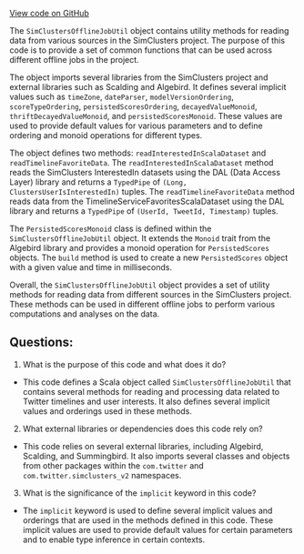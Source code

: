 [View code on GitHub](https://github.com/misbahsy/the-algorithm/src/scala/com/twitter/simclusters_v2/scalding/offline_job/SimClustersOfflineJobUtil.scala)

The `SimClustersOfflineJobUtil` object contains utility methods for reading data from various sources in the SimClusters project. The purpose of this code is to provide a set of common functions that can be used across different offline jobs in the project. 

The object imports several libraries from the SimClusters project and external libraries such as Scalding and Algebird. It defines several implicit values such as `timeZone`, `dateParser`, `modelVersionOrdering`, `scoreTypeOrdering`, `persistedScoresOrdering`, `decayedValueMonoid`, `thriftDecayedValueMonoid`, and `persistedScoresMonoid`. These values are used to provide default values for various parameters and to define ordering and monoid operations for different types.

The object defines two methods: `readInterestedInScalaDataset` and `readTimelineFavoriteData`. The `readInterestedInScalaDataset` method reads the SimClusters InterestedIn datasets using the DAL (Data Access Layer) library and returns a `TypedPipe` of `(Long, ClustersUserIsInterestedIn)` tuples. The `readTimelineFavoriteData` method reads data from the TimelineServiceFavoritesScalaDataset using the DAL library and returns a `TypedPipe` of `(UserId, TweetId, Timestamp)` tuples. 

The `PersistedScoresMonoid` class is defined within the `SimClustersOfflineJobUtil` object. It extends the `Monoid` trait from the Algebird library and provides a monoid operation for `PersistedScores` objects. The `build` method is used to create a new `PersistedScores` object with a given value and time in milliseconds. 

Overall, the `SimClustersOfflineJobUtil` object provides a set of utility methods for reading data from different sources in the SimClusters project. These methods can be used in different offline jobs to perform various computations and analyses on the data.
## Questions: 
 1. What is the purpose of this code and what does it do?
- This code defines a Scala object called `SimClustersOfflineJobUtil` that contains several methods for reading and processing data related to Twitter timelines and user interests. It also defines several implicit values and orderings used in these methods.

2. What external libraries or dependencies does this code rely on?
- This code relies on several external libraries, including Algebird, Scalding, and Summingbird. It also imports several classes and objects from other packages within the `com.twitter` and `com.twitter.simclusters_v2` namespaces.

3. What is the significance of the `implicit` keyword in this code?
- The `implicit` keyword is used to define several implicit values and orderings that are used in the methods defined in this code. These implicit values are used to provide default values for certain parameters and to enable type inference in certain contexts.